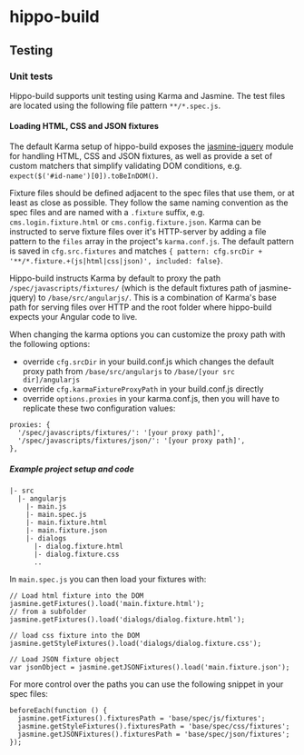 # hippo-build

## Testing

### Unit tests
Hippo-build supports unit testing using Karma and Jasmine. The test files are located using the following file pattern `**/*.spec.js`.

#### Loading HTML, CSS and JSON fixtures
The default Karma setup of hippo-build exposes the [jasmine-jquery](https://github.com/velesin/jasmine-jquery) module
for handling HTML, CSS and JSON fixtures, as well as provide a set of custom matchers that simplify validating DOM conditions, e.g. `expect($('#id-name')[0]).toBeInDOM()`.

Fixture files should be defined adjacent to the spec files that use them, or at least as close as possible. They follow the same naming convention as the spec files and are named with a `.fixture` suffix, e.g. `cms.login.fixture.html` or `cms.config.fixture.json`. Karma can be instructed to serve fixture files over it's HTTP-server by adding a file pattern  to the `files` array in the project's `karma.conf.js`. The default pattern is saved in `cfg.src.fixtures` and matches `{ pattern: cfg.srcDir + '**/*.fixture.+(js|html|css|json)', included: false}`.

Hippo-build instructs Karma by default to proxy the path `/spec/javascripts/fixtures/` (which is the default fixtures path of jasmine-jquery) to `/base/src/angularjs/`. This is a combination of Karma's base path for serving files over HTTP and the root folder where hippo-build expects your Angular code to live.

When changing the karma options you can customize the proxy path with the following options:
* override `cfg.srcDir` in your build.conf.js which changes the default proxy path from `/base/src/angularjs` to `/base/[your src dir]/angularjs`
* override `cfg.karmaFixtureProxyPath` in your build.conf.js directly
* override `options.proxies` in your karma.conf.js, then you will have to replicate these two configuration values:
```
proxies: {
  '/spec/javascripts/fixtures/': '[your proxy path]',
  '/spec/javascripts/fixtures/json/': '[your proxy path]',
},
```

##### Example project setup and code
```
|- src
  |- angularjs
    |- main.js
    |- main.spec.js
    |- main.fixture.html
    |- main.fixture.json
    |- dialogs
      |- dialog.fixture.html
      |- dialog.fixture.css
      ..
```

In `main.spec.js` you can then load your fixtures with:
```
// Load html fixture into the DOM
jasmine.getFixtures().load('main.fixture.html');
// from a subfolder
jasmine.getFixtures().load('dialogs/dialog.fixture.html');

// load css fixture into the DOM
jasmine.getStyleFixtures().load('dialogs/dialog.fixture.css');

// Load JSON fixture object
var jsonObject = jasmine.getJSONFixtures().load('main.fixture.json');
```

For more control over the paths you can use the following snippet in your spec files:
```
beforeEach(function () {
  jasmine.getFixtures().fixturesPath = 'base/spec/js/fixtures';
  jasmine.getStyleFixtures().fixturesPath = 'base/spec/css/fixtures';
  jasmine.getJSONFixtures().fixturesPath = 'base/spec/json/fixtures';
});
```
